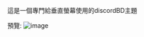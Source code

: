 這是一個專門給垂直螢幕使用的discordBD主題

預覽:
![image](https://github.com/user-attachments/assets/b9312f6b-066f-448d-b10b-cab79b3a2689)

